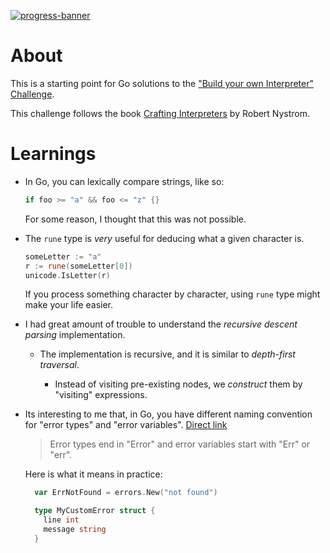 [![progress-banner](https://backend.codecrafters.io/progress/interpreter/5acad291-04f4-4261-9721-6792657eae02)](https://app.codecrafters.io/users/codecrafters-bot?r=2qF)

# About

This is a starting point for Go solutions to the
["Build your own Interpreter" Challenge](https://app.codecrafters.io/courses/interpreter/overview).

This challenge follows the book
[Crafting Interpreters](https://craftinginterpreters.com/) by Robert Nystrom.

# Learnings

- In Go, you can lexically compare strings, like so:

  ```go
  if foo >= "a" && foo <= "z" {}
  ```

  For some reason, I thought that this was not possible.

- The `rune` type is _very_ useful for deducing what a given character is.

  ```go
  someLetter := "a"
  r := rune(someLetter[0])
  unicode.IsLetter(r)
  ```

  If you process something character by character, using `rune` type might make your life easier.

- I had great amount of trouble to understand the _recursive descent parsing_ implementation.

  - The implementation is recursive, and it is similar to _depth-first traversal_.

    - Instead of visiting pre-existing nodes, we _construct_ them by "visiting" expressions.

- Its interesting to me that, in Go, you have different naming convention for "error types" and "error variables". [Direct link](https://go.dev/wiki/Errors#naming)

  > Error types end in "Error" and error variables start with "Err" or "err".

  Here is what it means in practice:

  ```go
    var ErrNotFound = errors.New("not found")

    type MyCustomError struct {
      line int
      message string
    }
  ```

